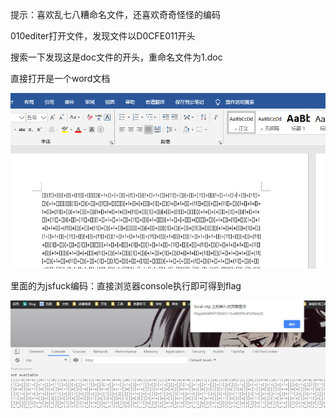 提示：喜欢乱七八糟命名文件，还喜欢奇奇怪怪的编码

010editer打开文件，发现文件以D0CFE011开头



搜索一下发现这是doc文件的开头，重命名文件为1.doc

直接打开是一个word文档

![](https://raw.githubusercontent.com/h1iba1/h1iba1.github.io/refs/heads/master/_posts/CTF/CTFwriteup/buuctf练习笔记/crypto/images/31C7854F0A5C41DD9E81264E185B54E3clipboard.png)

里面的为jsfuck编码：直接浏览器console执行即可得到flag

![](https://raw.githubusercontent.com/h1iba1/h1iba1.github.io/refs/heads/master/_posts/CTF/CTFwriteup/buuctf练习笔记/crypto/images/C9B61A4D62144BDFA30FC753371BBABDclipboard.png)

